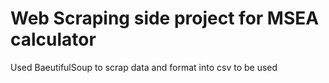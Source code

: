 # Web Scraping side project for MSEA calculator
Used BaeutifulSoup to scrap data and format into csv to be used
